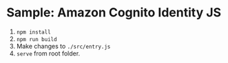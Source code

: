 # Sample: Amazon Cognito Identity JS

1. `npm install`
2. `npm run build`
3. Make changes to `./src/entry.js`
4. `serve` from root folder.
